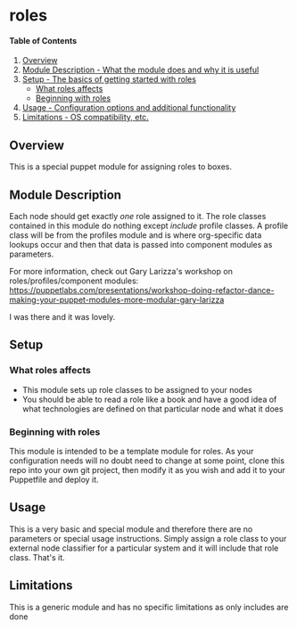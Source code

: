 # roles

#### Table of Contents

1. [Overview](#overview)
2. [Module Description - What the module does and why it is useful](#module-description)
3. [Setup - The basics of getting started with roles](#setup)
    * [What roles affects](#what-roles-affects)
    * [Beginning with roles](#beginning-with-roles)
4. [Usage - Configuration options and additional functionality](#usage)
5. [Limitations - OS compatibility, etc.](#limitations)

## Overview

This is a special puppet module for assigning roles to boxes.

## Module Description

Each node should get exactly *one* role assigned to it.
The role classes contained in this module do nothing except *include* profile classes.
A profile class will be from the profiles module and is where org-specific data
lookups occur and then that data is passed into component modules as parameters.

For more information, check out Gary Larizza's workshop  on roles/profiles/component modules:
https://puppetlabs.com/presentations/workshop-doing-refactor-dance-making-your-puppet-modules-more-modular-gary-larizza

I was there and it was lovely.

## Setup

### What roles affects

* This module sets up role classes to be assigned to your nodes
* You should be able to read a role like a book and have a good idea of what technologies
are defined on that particular node and what it does

### Beginning with roles

This module is intended to be a template module for roles.  As your configuration needs
will no doubt need to change at some point, clone this repo into your own git project,
then modify it as you wish and add it to your Puppetfile and deploy it.

## Usage

This is a very basic and special module and therefore there are no parameters or special
usage instructions.  Simply assign a role class to your external node classifier for a 
particular system and it will include that role class.  That's it.

## Limitations

This is a generic module and has no specific limitations as only includes are done
